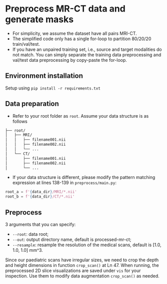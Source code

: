 # Preprocess MR-CT data and generate masks
- For simplicity, we assume the dataset have all pairs MRI-CT.
- The simplified code only has a single for-loop to partition 80/20/20 train/val/test. 
- If you have an unpaired training set, i.e., source and target modalities do not match. You can simply separate the training data preprocessing and val/test data preprocessing by copy-paste the for-loop.

## Environment installation
Setup using `pip install -r requirements.txt`

## Data preparation
- Refer to your root folder as `root`. Assume your data structure is as follows
```bash
├── root/
│   ├── MRI/
│   │   ├── filename001.nii
│   │   ├── filename002.nii
│   │   └── ...
│   └── CT/
│       ├── filename001.nii
│       ├── filename002.nii
│       └── ...
```
- If your data structure is different, please modify the pattern matching expression at lines 138-139 in `preprocess/main.py`:
```python
root_a = f'{data_dir}/MRI/*.nii'
root_b = f'{data_dir}/CT/*.nii'
```

## Preprocess
3 arguments that you can specify:
- `--root`: data root;
- `--out`: output directory name, default is processed-mr-ct;
- `--resample`: resample the resolution of the medical scans, default is [1.0, 1.0, 1.0] mm^3.

Since our paediatric scans have irregular sizes, we need to crop the depth and height dimensions in function `crop_scan()` at Ln 47. When running, the preprocessed 2D slice visualizations are saved under `vis` for your inspection. Use them to modify data augmentation `crop_scan()` as needed.
